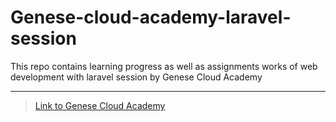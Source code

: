 # Genese-cloud-academy-laravel-session
This repo contains learning progress as well as assignments works of web development with laravel session by Genese Cloud Academy

<hr/>

>[Link to Genese Cloud Academy](https://www.genesecloud.academy)
